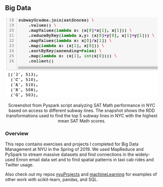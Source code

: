## Big Data

<p align="center">
  <img src="data/spark_sample.png" width="500">
</p>

<p align="center">Screenshot from Pyspark script analyzing SAT Math performance in NYC based on access to different subway lines. The snapshot shows the RDD transformations used to find the top 5 subway lines in NYC with the highest mean SAT Math scores.</p>

### Overview

This repo contains exercises and projects I completed for Big Data Management at NYU in the Spring of 2019. We used MapReduce and PySpark to stream massive datasets and find connections in the widely-used Enron email data set and to find spatial patterns in taxi cab rides and Twitter usage.

Also check out my repos [nyuProjects](https://github.com/seeess1/nyuProjects "nyuProjects") and [machineLearning](https://github.com/seeess1/machineLearning "machineLearning") for examples of other work with scikit-learn, pandas, and SQL.